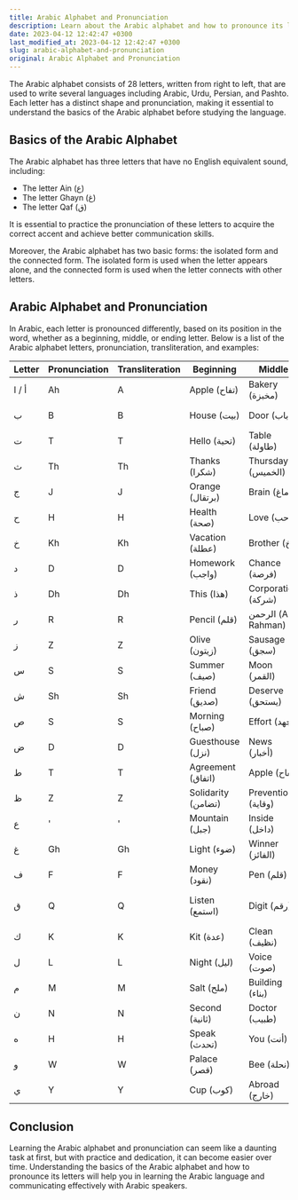 ```yaml
---
title: Arabic Alphabet and Pronunciation
description: Learn about the Arabic alphabet and how to pronounce its letters.
date: 2023-04-12 12:42:47 +0300
last_modified_at: 2023-04-12 12:42:47 +0300
slug: arabic-alphabet-and-pronunciation
original: Arabic Alphabet and Pronunciation
---
```

The Arabic alphabet consists of 28 letters, written from right to left, that are used to write several languages including Arabic, Urdu, Persian, and Pashto. Each letter has a distinct shape and pronunciation, making it essential to understand the basics of the Arabic alphabet before studying the language.

## Basics of the Arabic Alphabet

The Arabic alphabet has three letters that have no English equivalent sound, including:

* The letter Ain (ع)
* The letter Ghayn (غ)
* The letter Qaf (ق)

It is essential to practice the pronunciation of these letters to acquire the correct accent and achieve better communication skills.

Moreover, the Arabic alphabet has two basic forms: the isolated form and the connected form. The isolated form is used when the letter appears alone, and the connected form is used when the letter connects with other letters.

## Arabic Alphabet and Pronunciation

In Arabic, each letter is pronounced differently, based on its position in the word, whether as a beginning, middle, or ending letter. Below is a list of the Arabic alphabet letters, pronunciation, transliteration, and examples:

| Letter | Pronunciation | Transliteration | Beginning | Middle | Ending |
| --- | --- | --- | --- | --- | --- |
| أ / ا | Ah | A | Apple (تفاح) | Bakery (مخبزة) | Cat (قط) |
| ب | B | B | House (بيت) | Door (باب) | Goat (جبل) |
| ت | T | T | Hello (تحية) | Table (طاولة) | Drink (شراب) |
| ث | Th | Th | Thanks (شكرا) | Thursday (الخميس) | Three (ثلاثة) |
| ج | J | J | Orange (برتقال) | Brain (دماغ) | Book (كتاب) |
| ح | H | H | Health (صحة) | Love (حب) | Earring (حلق) |
| خ | Kh | Kh | Vacation (عطلة) | Brother (أخ) | Boy (ولد) |
| د | D | D | Homework (واجب) | Chance (فرصة) | Hand (يد) |
| ذ | Dh | Dh | This (هذا) | Corporation (شركة) | Low (ضعيف) |
| ر | R | R | Pencil (قلم) | الرحمن (Al-Rahman) | Opinion (رأي) |
| ز | Z | Z | Olive (زيتون) | Sausage (سجق) | Saturn (زحل) |
| س | S | S | Summer (صيف) | Moon (القمر) | Water (ماء) |
| ش | Sh | Sh | Friend (صديق) | Deserve (يستحق) | Receipt (إيصال) |
| ص | S | S | Morning (صباح) | Effort (جهد) | Market (سوق) |
| ض | D | D | Guesthouse (نزل) | News (أخبار) | Hunger (جوع) |
| ط | T | T | Agreement (اتفاق) | Apple (تفاح) | Table (طاولة) |
| ظ | Z | Z | Solidarity (تضامن) | Prevention (وقاية) | Memory (ذاكرة) |
| ع | ' | ' | Mountain (جبل) | Inside (داخل) | People (عالم) |
| غ | Gh | Gh | Light (ضوء) | Winner (الفائز) | Strange (غريب) |
| ف | F | F | Money (نقود) | Pen (قلم) | Sky (سماء) |
| ق | Q | Q | Listen (استمع) | Digit (رقم) | Abu Dhabi (أبوظبي) |
| ك | K | K | Kit (عدة) | Clean (نظيف) | Book (كتاب) |
| ل | L | L | Night (ليل) | Voice (صوت) | Degree (درجة) |
| م | M | M | Salt (ملح) | Building (بناء) | Time (وقت) |
| ن | N | N | Second (ثانية) | Doctor (طبيب) | Skin (جلد) |
| ه | H | H | Speak (تحدث) | You (أنت) | Aspiration (مراقب) |
| و | W | W | Palace (قصر) | Bee (نحلة) | Coffee (قهوة) |
| ي | Y | Y | Cup (كوب) | Abroad (خارج) | Question (سؤال) |

## Conclusion

Learning the Arabic alphabet and pronunciation can seem like a daunting task at first, but with practice and dedication, it can become easier over time. Understanding the basics of the Arabic alphabet and how to pronounce its letters will help you in learning the Arabic language and communicating effectively with Arabic speakers.
